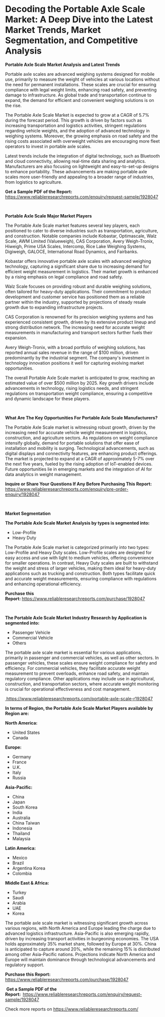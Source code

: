 <p><h1>Decoding the Portable Axle Scale Market: A Deep Dive into the Latest Market Trends, Market Segmentation, and Competitive Analysis</h1></p><p><strong>Portable Axle Scale Market Analysis and Latest Trends</strong></p>
<p><p>Portable axle scales are advanced weighing systems designed for mobile use, primarily to measure the weight of vehicles at various locations without the need for permanent installations. These scales are crucial for ensuring compliance with legal weight limits, enhancing road safety, and preventing damage to infrastructure. As global trade and transportation continue to expand, the demand for efficient and convenient weighing solutions is on the rise.</p><p>The Portable Axle Scale Market is expected to grow at a CAGR of 5.7% during the forecast period. This growth is driven by factors such as increasing transportation and logistics activities, stringent regulations regarding vehicle weights, and the adoption of advanced technology in weighing systems. Moreover, the growing emphasis on road safety and the rising costs associated with overweight vehicles are encouraging more fleet operators to invest in portable axle scales.</p><p>Latest trends include the integration of digital technology, such as Bluetooth and cloud connectivity, allowing real-time data sharing and analytics. Manufacturers are also focusing on lightweight and easy-to-set-up designs to enhance portability. These advancements are making portable axle scales more user-friendly and appealing to a broader range of industries, from logistics to agriculture.</p></p>
<p><strong>Get a Sample PDF of the Report:&nbsp;</strong> <a href="https://www.reliableresearchreports.com/enquiry/request-sample/1928047?utm_campaign=3557&utm_medium=2&utm_source=Github&utm_content=ia&utm_term=29032025&utm_id=portable-axle-scale">https://www.reliableresearchreports.com/enquiry/request-sample/1928047</a></p>
<p>&nbsp;</p>
<p><strong>Portable Axle Scale Major Market Players</strong></p>
<p><p>The Portable Axle Scale market features several key players, each positioned to cater to diverse industries such as transportation, agriculture, and construction. Notable companies include Kobastar, Optimascale, Walz Scale, AWM Limited (Valueweigh), CAS Corporation, Avery Weigh-Tronix, Hiweigh, Prime USA Scales, Intercomp, Rice Lake Weighing Systems, Digiweigh, GALOCE, International Road Dynamics, and Fairbanks.</p><p>Kobastar offers innovative portable axle scales with advanced weighing technology, capturing a significant share due to increasing demand for efficient weight measurement in logistics. Their market growth is enhanced by a rising emphasis on legal compliance and road safety.</p><p>Walz Scale focuses on providing robust and durable weighing solutions, often tailored for heavy-duty applications. Their commitment to product development and customer service has positioned them as a reliable partner within the industry, supported by projections of steady resale growth due to expanding infrastructure projects.</p><p>CAS Corporation is renowned for its precision weighing systems and has experienced consistent growth, driven by its extensive product lineup and strong distribution network. The increasing need for accurate weight measurements in manufacturing and transport sectors further fuels their expansion.</p><p>Avery Weigh-Tronix, with a broad portfolio of weighing solutions, has reported annual sales revenue in the range of $100 million, driven predominantly by the industrial segment. The company's investment in technology innovation positions it well for capturing evolving market opportunities.</p><p>The overall Portable Axle Scale market is anticipated to grow, reaching an estimated value of over $500 million by 2025. Key growth drivers include advancements in technology, rising logistics needs, and stringent regulations on transportation weight compliance, ensuring a competitive and dynamic landscape for these players.</p></p>
<p>&nbsp;</p>
<p><strong>What Are The Key Opportunities For Portable Axle Scale Manufacturers?</strong></p>
<p><p>The Portable Axle Scale market is witnessing robust growth, driven by the increasing need for accurate vehicle weight measurement in logistics, construction, and agriculture sectors. As regulations on weight compliance intensify globally, demand for portable solutions that offer ease of installation and mobility is surging. Technological advancements, such as digital displays and connectivity features, are enhancing product offerings. The market is projected to expand at a CAGR of approximately 5-7% over the next five years, fueled by the rising adoption of IoT-enabled devices. Future opportunities lie in emerging markets and the integration of AI for data analytics in weight management.</p></p>
<p><strong>Inquire or Share Your Questions If Any Before Purchasing This Report:</strong> <a href="https://www.reliableresearchreports.com/enquiry/pre-order-enquiry/1928047?utm_campaign=3557&utm_medium=2&utm_source=Github&utm_content=ia&utm_term=29032025&utm_id=portable-axle-scale">https://www.reliableresearchreports.com/enquiry/pre-order-enquiry/1928047</a></p>
<p>&nbsp;</p>
<p><strong>Market Segmentation</strong></p>
<p><strong>The Portable Axle Scale Market Analysis by types is segmented into:</strong></p>
<p><ul><li>Low-Profile</li><li>Heavy Duty</li></ul></p>
<p><p>The Portable Axle Scale market is categorized primarily into two types: Low-Profile and Heavy Duty scales. Low-Profile scales are designed for easy access and use with light to medium vehicles, offering convenience for smaller operations. In contrast, Heavy Duty scales are built to withstand the weight and stress of larger vehicles, making them ideal for heavy-duty applications such as trucking and construction. Both types facilitate quick and accurate weight measurements, ensuring compliance with regulations and enhancing operational efficiency.</p></p>
<p><strong>Purchase this Report:&nbsp;</strong><a href="https://www.reliableresearchreports.com/purchase/1928047?utm_campaign=3557&utm_medium=2&utm_source=Github&utm_content=ia&utm_term=29032025&utm_id=portable-axle-scale">https://www.reliableresearchreports.com/purchase/1928047</a></p>
<p>&nbsp;</p>
<p><strong>The Portable Axle Scale Market Industry Research by Application is segmented into:</strong></p>
<p><ul><li>Passenger Vehicle</li><li>Commercial Vehicle</li><li>Others</li></ul></p>
<p><p>The portable axle scale market is essential for various applications, primarily in passenger and commercial vehicles, as well as other sectors. In passenger vehicles, these scales ensure weight compliance for safety and efficiency. For commercial vehicles, they facilitate accurate weight measurement to prevent overloads, enhance road safety, and maintain regulatory compliance. Other applications may include use in agricultural, construction, and transportation sectors, where accurate weight monitoring is crucial for operational effectiveness and cost management.</p></p>
<p><a href="https://www.reliableresearchreports.com/portable-axle-scale-r1928047?utm_campaign=3557&utm_medium=2&utm_source=Github&utm_content=ia&utm_term=29032025&utm_id=portable-axle-scale">&nbsp;https://www.reliableresearchreports.com/portable-axle-scale-r1928047</a></p>
<p><strong>In terms of Region, the Portable Axle Scale Market Players available by Region are:</strong></p>
<p>
    <p> <strong> North America: </strong>
        <ul>
            <li>United States</li>
            <li>Canada</li>
        </ul>
        </p> 
    <p> <strong> Europe: </strong>
        <ul>
            <li>Germany</li>
            <li>France</li>
            <li>U.K.</li>
            <li>Italy</li>
            <li>Russia</li>
        </ul>
        </p> 
    <p> <strong> Asia-Pacific: </strong>
        <ul>
            <li>China</li>
            <li>Japan</li>
            <li>South Korea</li>
            <li>India</li>
            <li>Australia</li>
            <li>China Taiwan</li>
            <li>Indonesia</li>
            <li>Thailand</li>
            <li>Malaysia</li>
        </ul>
        </p> 
    <p> <strong> Latin America: </strong>
        <ul>
            <li>Mexico</li>
            <li>Brazil</li>
            <li>Argentina Korea</li>
            <li>Colombia</li>
        </ul>
        </p> 
    <p> <strong> Middle East & Africa: </strong>
        <ul>
            <li>Turkey</li>
            <li>Saudi</li>
            <li>Arabia</li>
            <li>UAE</li>
            <li>Korea</li>
        </ul>
    </p>
    </p>
<p><p>The portable axle scale market is witnessing significant growth across various regions, with North America and Europe leading the charge due to advanced logistics infrastructure. Asia-Pacific is also emerging rapidly, driven by increasing transport activities in burgeoning economies. The USA holds approximately 35% market share, followed by Europe at 30%. China is anticipated to capture around 20%, while the remaining 15% is distributed among other Asia-Pacific nations. Projections indicate North America and Europe will maintain dominance through technological advancements and regulatory support.</p></p>
<p><strong>Purchase this Report: </strong><a href="https://www.reliableresearchreports.com/purchase/1928047?utm_campaign=3557&utm_medium=2&utm_source=Github&utm_content=ia&utm_term=29032025&utm_id=portable-axle-scale">https://www.reliableresearchreports.com/purchase/1928047</a></p>
<p>&nbsp;<strong>Get a Sample PDF of the Report:&nbsp;&nbsp;</strong><a href="https://www.reliableresearchreports.com/enquiry/request-sample/1928047?utm_campaign=3557&utm_medium=2&utm_source=Github&utm_content=ia&utm_term=29032025&utm_id=portable-axle-scale">https://www.reliableresearchreports.com/enquiry/request-sample/1928047</a></p>
<p><strong></strong></p>
<p>Check more reports on <a href="https://www.reliableresearchreports.com/?utm_campaign=3557&utm_medium=2&utm_source=Github&utm_content=ia&utm_term=29032025&utm_id=portable-axle-scale">https://www.reliableresearchreports.com/</a></p>